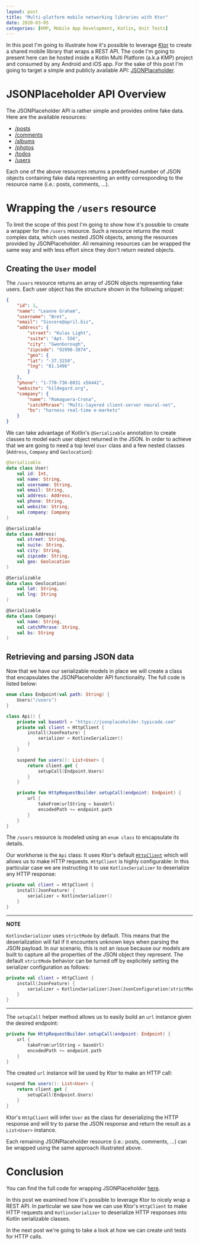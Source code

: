 ```yaml
---
layout: post
title: "Multi-platform mobile networking libraries with Ktor"
date: 2020-03-05
categories: [KMP, Mobile App Development, Kotlin, Unit Tests]
---
```

In this post I'm going to illustrate how it's possible to leverage [Ktor](https://ktor.io/) to create a shared mobile library that wraps a REST API. The code I'm going to present here can be hosted inside a Kotlin Multi Platform (a.k.a KMP) project and consumed by any Android and iOS app. For the sake of this post I'm going to target a simple and publicly available API: [JSONPlaceholder](https://jsonplaceholder.typicode.com/).


# JSONPlaceholder API Overview

The JSONPlaceholder API is rather simple and provides online fake data. Here are the available resources:
* [/posts](https://jsonplaceholder.typicode.com/posts)
* [/comments](https://jsonplaceholder.typicode.com/comments)
* [/albums](https://jsonplaceholder.typicode.com/albums)
* [/photos](https://jsonplaceholder.typicode.com/photos)
* [/todos](https://jsonplaceholder.typicode.com/todos)
* [/users](https://jsonplaceholder.typicode.com/users)

Each one of the above resources returns a predefined number of JSON objects containing fake data representing an entity corresponding to the resource name (i.e.: posts, comments, ...).


# Wrapping the `/users` resource

To limit the scope of this post I'm going to show how it's possible to create a wrapper for the `/users` resource. Such a resource returns the most complex data, which uses nested JSON objects, among the resources provided by JSONPlaceholder. All remaining resources can be wrapped the same way and with less effort since they don't return nested objects.


## Creating the `User` model

The `/users` resource returns an array of JSON objects representing fake users. Each user object has the structure shown in the following snippet:

~~~ json
{
    "id": 1,
    "name": "Leanne Graham",
    "username": "Bret",
    "email": "Sincere@april.biz",
    "address": {
        "street": "Kulas Light",
        "suite": "Apt. 556",
        "city": "Gwenborough",
        "zipcode": "92998-3874",
        "geo": {
        "lat": "-37.3159",
        "lng": "81.1496"
        }
    },
    "phone": "1-770-736-8031 x56442",
    "website": "hildegard.org",
    "company": {
        "name": "Romaguera-Crona",
        "catchPhrase": "Multi-layered client-server neural-net",
        "bs": "harness real-time e-markets"
    }
}
~~~

We can take advantage of Kotlin's `@Serializable` annotation to create classes to model each user object returned in the JSON. In order to achieve that we are going to need a top level `User` class and a few nested classes (`Address`, `Company` and `Geolocation`):

~~~ kotlin
@Serializable
data class User(
    val id: Int,
    val name: String,
    val username: String,
    val email: String,
    val address: Address,
    val phone: String,
    val website: String,
    val company: Company
)

@Serializable
data class Address(
    val street: String,
    val suite: String,
    val city: String,
    val zipcode: String,
    val geo: Geolocation
)

@Serializable
data class Geolocation(
    val lat: String,
    val lng: String
)

@Serializable
data class Company(
    val name: String,
    val catchPhrase: String,
    val bs: String
)
~~~


## Retrieving and parsing JSON data

Now that we have our serializable models in place we will create a class that encapsulates the JSONPlaceholder API functionality. The full code is listed below:

~~~ kotlin
enum class Endpoint(val path: String) {
    Users("/users")
}

class Api() {
    private val baseUrl = "https://jsonplaceholder.typicode.com"
    private val client = HttpClient {
        install(JsonFeature) {
            serializer = KotlinxSerializer()
        }
    }

    suspend fun users(): List<User> {
        return client.get {
            setupCall(Endpoint.Users)
        }
    }

    private fun HttpRequestBuilder.setupCall(endpoint: Endpoint) {
        url {
            takeFrom(urlString = baseUrl)
            encodedPath += endpoint.path
        }
    }
}
~~~

The `/users` resource is modeled using an `enum class` to encapsulate its details.

Our workhorse is the `Api` class: It uses Ktor's default [`HttpClient`](https://api.ktor.io/1.3.1/io.ktor.client/-http-client/index.html) which will allows us to make HTTP requests. `HttpClient` is highly configurable: In this particular case we are instructing it to use `KotlinxSerializer` to deserialize any HTTP response:

~~~ kotlin
private val client = HttpClient {
    install(JsonFeature) {
        serializer = KotlinxSerializer()
    }
}
~~~

---
**NOTE**

`KotlinxSerializer` uses `strictMode` by default. This means that the deserialization will fail if it encounters unknown keys when parsing the JSON payload. In our scenario, this is not an issue because our models are built to capture all the properties of the JSON object they represent. The default `strictMode` behavior can be turned off by explicitely setting the serializer configuration as follows:

~~~ kotlin
private val client = HttpClient {
    install(JsonFeature) {
        serializer = KotlinxSerializer(Json(JsonConfiguration(strictMode = false)))
    }
}
~~~
---

The `setupCall` helper method allows us to easily build an `url` instance given the desired endpoint:

~~~ kotlin
private fun HttpRequestBuilder.setupCall(endpoint: Endpoint) {
    url {
        takeFrom(urlString = baseUrl)
        encodedPath += endpoint.path
    }
}
~~~

The created `url` instance will be used by Ktor to make an HTTP call:

~~~ kotlin
suspend fun users(): List<User> {
    return client.get {
        setupCall(Endpoint.Users)
    }
}
~~~

Ktor's `HttpClient` will infer `User` as the class for deserializing the HTTP response and will try to parse the JSON response and return the result as a `List<User>` instance.

Each remaining JSONPlaceholder resource (i.e.: posts, comments, ...) can be wrapped using the same approach illustrated above.


# Conclusion

You can find the full code for wrapping JSONPlaceholder [here]().

In this post we examined how it's possible to leverage Ktor to nicely wrap a REST API. In particular we saw how we can use Ktor's `HttpClient` to make HTTP requests and `KotlinxSerializer` to deserialize HTTP responses into Kotlin serializable classes.

In the next post we're going to take a look at how we can create unit tests for HTTP calls.
